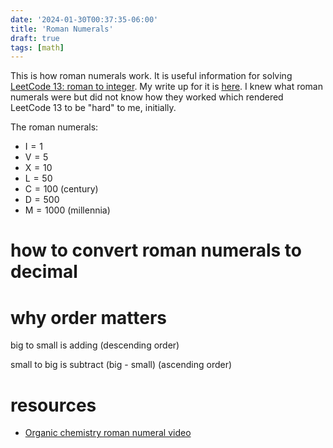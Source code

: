 ```yaml
---
date: '2024-01-30T00:37:35-06:00'
title: 'Roman Numerals'
draft: true
tags: [math]
---
```


This is how roman numerals work. It is useful information for solving [LeetCode 13: roman to integer](https://leetcode.com/problems/roman-to-integer/description/). My write up for it is [here](/articles/leetcode-13-roman-to-integer). I knew what roman numerals were but did not know how they worked which rendered LeetCode 13 to be "hard" to me, initially.

The roman numerals:
- $\text{I} = 1$ 
- $\text{V} = 5$
- $\text{X} = 10$
- $\text{L} = 50$
- $\text{C} = 100$ (century)
- $\text{D} = 500$
- $\text{M} = 1000$ (millennia)

# how to convert roman numerals to decimal

# why order matters
big to small is adding (descending order)

small to big is subtract (big - small) (ascending order)

# resources
- [Organic chemistry roman numeral video](https://www.youtube.com/watch?v=MOIJxae_7Pk)